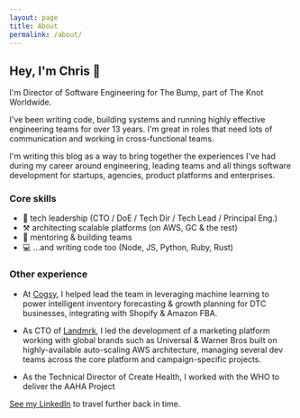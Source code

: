 ```yaml
---
layout: page
title: About
permalink: /about/
---
```


## Hey, I'm Chris 👋

I'm Director of Software Engineering for The Bump, part of The Knot Worldwide.

I've been writing code, building systems and running highly effective engineering teams for over 13 years. I'm great in roles that need lots of communication and working in cross-functional teams. 

I'm writing this blog as a way to bring together the experiences I've had during my career around engineering, leading teams and all things software development for startups, agencies, product platforms and enterprises.

### Core skills 
- 🎯 tech leadership (CTO / DoE / Tech Dir / Tech Lead / Principal Eng.)
- ⚒️ architecting scalable platforms (on AWS, GC & the rest)
- 👏 mentoring & building teams 
- 💻 ...and writing code too (Node, JS, Python, Ruby, Rust)

### Other experience
- At [Cogsy](https://cogsy.com/), I helped lead the team in leveraging machine learning to power intelligent inventory forecasting & growth planning for DTC businesses, integrating with Shopify & Amazon FBA.

- As CTO of [Landmrk](https://landmrk.it/), I led the development of a marketing platform working with global brands such as Universal & Warner Bros built on highly-available auto-scaling AWS architecture, managing several dev teams across the core platform and campaign-specific projects.
  
- As the Technical Director of Create Health, I worked with the WHO to deliver the AAHA Project 

[See my LinkedIn](https://www.linkedin.com/in/chrisquinnr/) to travel further back in time.

